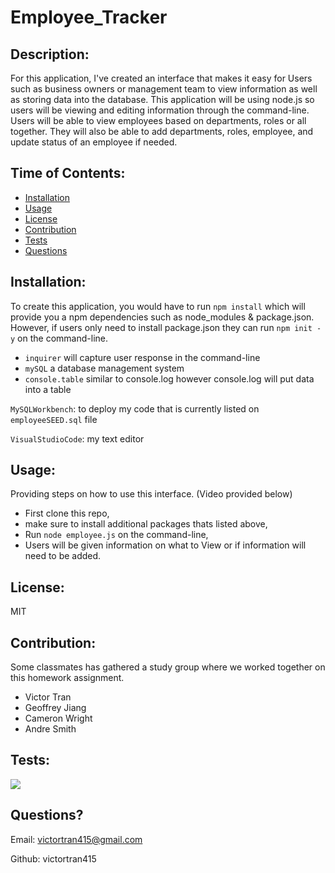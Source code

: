 
  # Employee_Tracker

  ## Description:
  For this application, I've created an interface that makes it easy for Users such as business owners or management team to view information as well as storing data into the database. This application will be using node.js so users will be viewing and editing information through the command-line. Users will be able to view employees based on departments, roles or all together. They will also be able to add departments, roles, employee, and update status of an employee if needed. 

  ## Time of Contents:
  - [Installation](#installation)
  - [Usage](#usage)
  - [License](#license)
  - [Contribution](#contribution)
  - [Tests](#tests)
  - [Questions](#questions)
  
  ## Installation:
  To create this application, you would have to run `npm install` which will provide you a npm dependencies such as node_modules & package.json. However, if users only need to install package.json they can run `npm init -y` on the command-line. 
  - `inquirer` will capture user response in the command-line 
  - `mySQL` a database management system
  - `console.table` similar to console.log however console.log will put data into a table
  
  `MySQLWorkbench`: to deploy my code that is currently listed on `employeeSEED.sql` file

  `VisualStudioCode`: my text editor

  ## Usage:
  Providing steps on how to use this interface. (Video provided below) 
  - First clone this repo, 
  - make sure to install additional packages thats listed above, 
  - Run `node employee.js` on the command-line, 
  - Users will be given information on what to View or if information will need to be added.

  ## License:
  MIT 

  ## Contribution:
  Some classmates has gathered a study group where we worked together on this homework assignment. 
  - Victor Tran 
  - Geoffrey Jiang 
  - Cameron Wright 
  - Andre Smith

  ## Tests:
  <img src = "Assets/employeetracker.gif" style="width: 600px:">

  ## Questions?
  Email: victortran415@gmail.com

  Github: victortran415